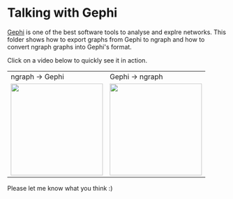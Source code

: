 # Talking with Gephi

[Gephi](https://gephi.org/) is one of the best software tools to analyse and explre networks.
This folder shows how to export graphs from Gephi to ngraph and how to convert ngraph graphs into Gephi's format.

Click on a video below to quickly see it in action.

<table>
<tr>
 <td>ngraph → Gephi</td><td>Gephi → ngraph</td>
</tr>
<tr>
 <td><a href="https://www.youtube.com/watch?v=m-aLEoAVUv0"><img src='http://i.snag.gy/90vg1.jpg' height='211px'/></a></td><td><a href="https://www.youtube.com/watch?v=9SWN54Q_vT4"><img src='http://i.snag.gy/Fh0oN.jpg' height='211px'/></a></td>
</tr>
</table>

Please let me know what you think :)
